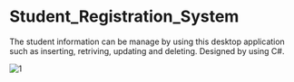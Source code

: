 # Student_Registration_System

The student information can be manage by using this desktop application such as inserting, retriving, updating and deleting. Designed by using C#.

![1](https://github.com/tkdeshan/Student_Registration_System/assets/100216231/8af46ead-6172-4c4a-9523-81d29f946e9e)
